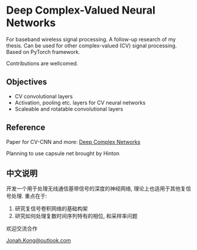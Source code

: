 # Deep Complex-Valued Neural Networks 

For baseband wireless signal processing. A follow-up research of my thesis.
Can be used for other complex-valued (CV) signal processing.
Based on PyTorch framework.

Contributions are wellcomed.

## Objectives
* CV convolutional layers 
* Activation, pooling etc. layers for CV neural networks
* Scaleable and rotatable convolutional layers

## Reference
Paper for CV-CNN and more: [Deep Complex Networks](https://arxiv.org/abs/1705.09792)

Planning to use capsule net brought by Hinton

## 中文说明
开发一个用于处理无线通信基带信号的深度的神经网络, 理论上也适用于其他复信号处理. 
重点在于:
1. 研究复信号卷积网络的基础构架
2. 研究如何处理复数时间序列特有的相位, 和采样率问题

欢迎交流合作

Jonah.Kong@outlook.com